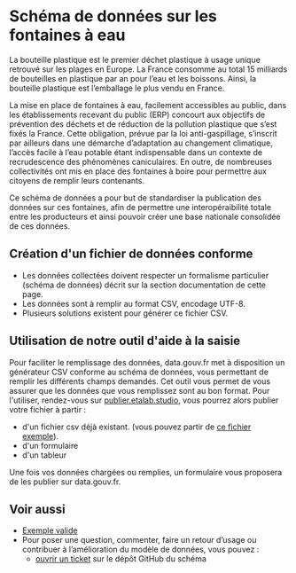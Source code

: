 # Schéma de données sur les fontaines à eau

La bouteille plastique est le premier déchet plastique à usage unique retrouvé sur les plages en Europe. La France consomme au total 15 milliards de bouteilles en plastique par an pour l’eau et les boissons. Ainsi, la bouteille plastique est l’emballage le plus vendu en France.

La mise en place de fontaines à eau, facilement accessibles au public, dans les établissements recevant du public (ERP) concourt aux objectifs de prévention des déchets et de réduction de la pollution plastique que s’est fixés la France. Cette obligation, prévue par la loi anti-gaspillage, s’inscrit par ailleurs dans une démarche d’adaptation au changement climatique, l’accès facile à l’eau potable étant indispensable dans un contexte de recrudescence des phénomènes caniculaires. En outre, de nombreuses collectivités ont mis en place des fontaines à boire pour permettre aux citoyens de remplir leurs contenants.

Ce schéma de données a pour but de standardiser la publication des données sur ces fontaines, afin de permettre une interopéraibilité totale entre les producteurs et ainsi pouvoir créer une base nationale consolidée de ces données.

## Création d'un fichier de données conforme

* Les données collectées doivent respecter un formalisme particulier (schéma de données) décrit sur la section documentation de cette page.
* Les données sont à remplir au format CSV, encodage UTF-8.
* Plusieurs solutions existent pour générer ce fichier CSV.

## Utilisation de notre outil d'aide à la saisie

Pour faciliter le remplissage des données, data.gouv.fr met à disposition un générateur CSV conforme au schéma de données, vous permettant de remplir les différents champs demandés. Cet outil vous permet de vous assurer que les données que vous remplissez sont au bon format. Pour l'utiliser, rendez-vous sur [publier.etalab.studio](https://publier.etalab.studio/select?schema=datagouv%2Fschema-fontaine-eau), vous pourrez alors publier votre fichier à partir : 
- d'un fichier csv déjà existant. (vous pouvez partir de [ce fichier exemple](https://github.com/datagouv/schema-fontaine-eau/blob/main/exemple-valide.csv)).
- d'un formulaire
- d'un tableur

Une fois vos données chargées ou remplies, un formulaire vous proposera de les publier sur data.gouv.fr.

## Voir aussi
- [Exemple valide](https://github.com/datagouv/schema-fontaine-eau/blob/main/exemple-valide.csv)
- Pour poser une question, commenter, faire un retour d’usage ou contribuer à l’amélioration du modèle de données, vous pouvez :
    - [ouvrir un ticket](https://github.com/datagouv/schema-fontaine-eau/issues) sur le dépôt GitHub du schéma
